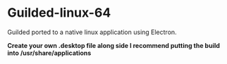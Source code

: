 # Guilded-linux-64
Guilded ported to a native linux application using Electron.

**Create your own .desktop file along side I recommend putting the build into /usr/share/applications**
